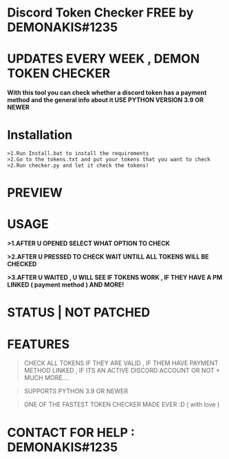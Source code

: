 
# Discord Token Checker FREE by DEMONAKIS#1235

# UPDATES EVERY WEEK , DEMON TOKEN CHECKER

**With this tool you can check whether a discord token has a payment method and the general info about it USE PYTHON VERSION 3.9 OR NEWER**


# Installation 

```
>1.Run Install.bat to install the requirements
>2.Go to the tokens.txt and put your tokens that you want to check
>2.Run checker.py and let it check the tokens!
```

# PREVIEW



# USAGE

**>1.AFTER U OPENED SELECT WHAT OPTION TO CHECK**

**>2.AFTER U PRESSED TO CHECK WAIT UNTILL ALL TOKENS WILL BE CHECKED**

**>3.AFTER U WAITED , U WILL SEE IF TOKENS WORK , IF THEY HAVE A PM LINKED ( payment method ) AND MORE!**

# STATUS | NOT PATCHED

# FEATURES

>CHECK ALL TOKENS IF THEY ARE VALID , IF THEM HAVE PAYMENT METHOD LINKED , IF ITS AN ACTIVE DISCORD ACCOUNT OR NOT + MUCH MORE....

>SUPPORTS PYTHON 3.9 OR NEWER

>ONE OF THE FASTEST TOKEN CHECKER MADE EVER :D ( with love )

# CONTACT FOR HELP : DEMONAKIS#1235


